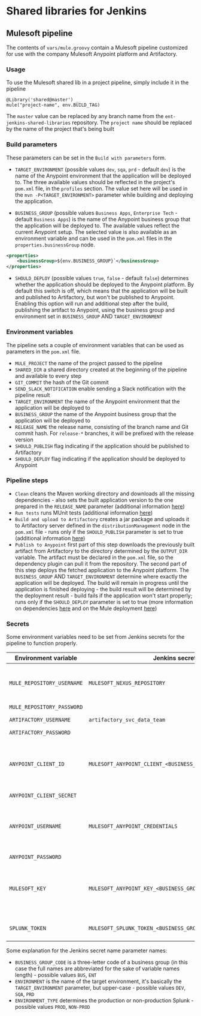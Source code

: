 # Shared libraries for Jenkins

## Mulesoft pipeline

The contents of `vars/mule.groovy` contain a Mulesoft pipeline customized for use with the company Mulesoft Anypoint platform and Artifactory.

### Usage

To use the Mulesoft shared lib in a project pipeline, simply include it in the pipeline

```jenkinsfile
@Library('shared@master') _
mule("project-name", env.BUILD_TAG)
```

The `master` value can be replaced by any branch name from the `ent-jenkins-shared-libraries` repository. The `project name` should be replaced by the name of the project that's being built

### Build parameters

These parameters can be set in the `Build with parameters` form.

* `TARGET_ENVIRONMENT` (possible values `dev`, `sqa`, `prd` - default `dev`) is the name of the Anypoint environment that the application will be deployed to. The three available values should be reflected in the project's `pom.xml` file, in the `profiles` section. The value set here will be used in the `mvn -P<TARGET_ENVIRONMENT>` parameter while building and deploying the application.

* `BUSINESS_GROUP` (possible values `Business Apps`, `Enterprise Tech` - default `Business Apps`) is the name of the Anypoint business group that the application will be deployed to. The available values reflect the current Anypoint setup. The selected value is also available as an environment variable and can be used in the `pom.xml` files in the `properties.businessGroup` node.
```xml
<properties>
    <businessGroup>${env.BUSINESS_GROUP}`</businessGroup>
</properties>
```

* `SHOULD_DEPLOY` (possible values `true`, `false` - default `false`) determines whether the application should be deployed to the Anypoint platform. By default this switch is off, which means that the application will be built and published to Artifactory, but won't be published to Anypoint. Enabling this option will run and additional step after the build, publishing the artifact to Anypoint, using the business group and environment set in `BUSINESS_GROUP` AND `TARGET_ENVIRONMENT`

### Environment variables

The pipeline sets a couple of environment variables that can be used as parameters in the `pom.xml` file.

* `MULE_PROJECT` the name of the project passed to the pipeline
* `SHARED_DIR` a shared directory created at the beginning of the pipeline and available to every step
* `GIT_COMMIT` the hash of the Git commit
* `SEND_SLACK_NOTIFICATION` enable sending a Slack notification with the pipeline result
* `TARGET_ENVIRONMENT` the name of the Anypoint environment that the application will be deployed to
* `BUSINESS_GROUP` the name of the Anypoint business group that the application will be deployed to
* `RELEASE_NAME` the release name, consisting of the branch name and Git commit hash. For `release-*` branches, it will be prefixed with the release version
* `SHOULD_PUBLISH` flag indicating if the application should be published to Artifactory
* `SHOULD_DEPLOY` flag indicating if the application should be deployed to Anypoint

### Pipeline steps

* `Clean` cleans the Maven working directory and downloads all the missing dependencies - also sets the built application version to the one prepared in the `RELEASE_NAME` parameter (additional information [here](https://maven.apache.org/plugins/maven-clean-plugin/usage.html]))
* `Run tests` runs MUnit tests (additional information [here](https://docs.mulesoft.com/munit/2.3/munit-maven-plugin))
* `Build and upload to Artifactory` creates a jar package and uploads it to Artifactory server defined in the `distributionManagement` node in the `pom.xml` file - runs only if the `SHOULD_PUBLISH` parameter is set to true (additional information [here](https://maven.apache.org/guides/introduction/introduction-to-the-lifecycle.html))
* `Publish to Anypoint` first part of this step downloads the previously built artifact from Artifactory to the directory determined by the `OUTPUT_DIR` variable. The artifact must be declared in the `pom.xml` file, so the dependency plugin can pull it from the repository. The second part of this step deploys the fetched application to the Anypoint platform. The `BUSINESS_GROUP` AND `TARGET_ENVIRONMENT` determine where exactly the application will be deployed. The build will remain in progress until the application is finished deploying - the build result will be determined by the deployment result - build fails if the application won't start properly; runs only if the `SHOULD_DEPLOY` parameter is set to true (more information on dependencies [here](https://maven.apache.org/plugins/maven-dependency-plugin/) and on the Mule deployment [here](https://docs.mulesoft.com/mule-runtime/4.3/deploy-to-cloudhub))

### Secrets

Some environment variables need to be set from Jenkins secrets for the pipeline to function properly.

| Environment variable | Jenkins secret name | Description |
| -------------------- | ------------------- | ----------- |
| `MULE_REPOSITORY_USERNAME` | `MULESOFT_NEXUS_REPOSITORY` | Credentials to Mulesoft Nexus Maven repository, necessary to download some of the Mule dependencies  |
| `MULE_REPOSITORY_PASSWORD` | | |
| `ARTIFACTORY_USERNAME` | `artifactory_svc_data_team` | Credentials to Artifactory |
| `ARTIFACTORY_PASSWORD` | | |
| `ANYPOINT_CLIENT_ID` |  `MULESOFT_ANYPOINT_CLIENT_<BUSINESS_GROUP_CODE>_<ENVIRONMENT>` | Mulesoft client id and secret - these values are business group and environment specific, so Jenkins secrets need to be created for each combination | 
| `ANYPOINT_CLIENT_SECRET` | | | 
| `ANYPOINT_USERNAME` | `MULESOFT_ANYPOINT_CREDENTIALS` | Anypoint user credentials - credentials for the Anypoint `svc_jenkins_automation` account should be used here |
| `ANYPOINT_PASSWORD` | | |
| `MULESOFT_KEY` | `MULESOFT_ANYPOINT_KEY_<BUSINESS_GROUP_CODE>_<ENVIRONMENT>` | Mulesoft secret key - also business group and environment specific, Jenkins secrets need to be created for each combination |
| `SPLUNK_TOKEN` | `MULESOFT_SPLUNK_TOKEN_<BUSINESS_GROUP_CODE>_<ENVIRONMENT_TYPE>` | Splunk key - specific to business group and the environment type.

Some explanation for the Jenkins secret name parameter names:
* `BUSINESS_GROUP_CODE` is a three-letter code of a business group (in this case the full names are abbreviated for the sake of variable names length) - possible values `BUS`, `ENT`
* `ENVIRONMENT` is the name of the target environment, it's basically the `TARGET_ENVIRONMENT` parameter, but upper-case - possible values `DEV`, `SQA`, `PRD`
* `ENVIRONMENT_TYPE` determines the production or non-production Splunk - possible values `PROD`, `NON-PROD`